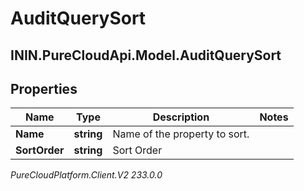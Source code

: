 # AuditQuerySort

## ININ.PureCloudApi.Model.AuditQuerySort

## Properties

|Name | Type | Description | Notes|
|------------ | ------------- | ------------- | -------------|
| **Name** | **string** | Name of the property to sort. | |
| **SortOrder** | **string** | Sort Order | |



_PureCloudPlatform.Client.V2 233.0.0_
